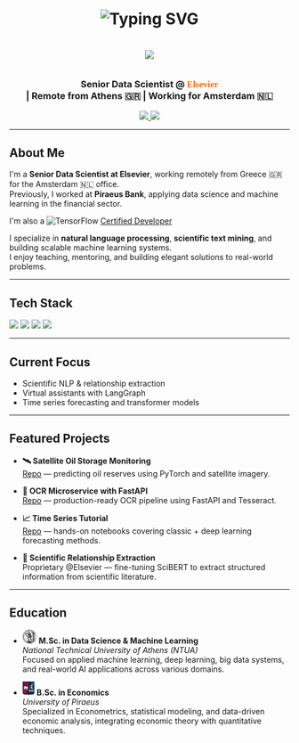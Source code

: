 <h1 align="center">
  <p align="center">
  <img src="https://readme-typing-svg.herokuapp.com?font=Fira+Code&weight=500&size=22&pause=1000&center=true&vCenter=true&width=435&lines=Welcome+to+my+GitHub!;" alt="Typing SVG" />
</p>

<p align="center">
  <img src="https://media.giphy.com/media/qgQUggAC3Pfv687qPC/giphy.gif" width="200" />
</p>


<h3 align="center">Senior Data Scientist @ <span style="color:#FF6C00; font-weight:bold; font-family:Georgia, 'Times New Roman', serif;">Elsevier</span><br/>| Remote from Athens 🇬🇷 | Working for Amsterdam 🇳🇱</h3>

<p align="center">
  <a href="https://www.linkedin.com/in/thanos-pantos-2080117b/">
    <img src="https://img.shields.io/badge/-LinkedIn-0077B5?style=for-the-badge&logo=linkedin&logoColor=white" />
  </a>
  <a href="mailto:thanos.pantos@gmail.com">
    <img src="https://img.shields.io/badge/-Email-D14836?style=for-the-badge&logo=gmail&logoColor=white" />
  </a>
</p>

---

## About Me

I'm a **Senior Data Scientist at Elsevier**, working remotely from Greece 🇬🇷 for the Amsterdam 🇳🇱 office.  
Previously, I worked at **Piraeus Bank**, applying data science and machine learning in the financial sector.

I'm also a <img src="https://skillicons.dev/icons?i=tensorflow" height="20" alt="TensorFlow" />
[Certified Developer](https://www.credential.net/f14b9d58-7ae6-4d47-be33-b18393006aec#acc.V8iNQ3eg)


I specialize in **natural language processing**, **scientific text mining**, and building scalable machine learning systems.  
I enjoy teaching, mentoring, and building elegant solutions to real-world problems.

---

## Tech Stack

<p align="left">
  <!-- Languages -->
  <img src="https://skillicons.dev/icons?i=python,r" />

  <!-- ML / Data Science Frameworks -->
  <img src="https://skillicons.dev/icons?i=tensorflow,pytorch,sklearn" />

  <!-- Dev Tools -->
  <img src="https://skillicons.dev/icons?i=fastapi,vscode,git,docker" />

  <!-- Cloud & Infra -->
  <img src="https://skillicons.dev/icons?i=aws,azure,linux,postgres,github" />
</p>


---

## Current Focus

- Scientific NLP & relationship extraction  
- Virtual assistants with LangGraph
- Time series forecasting and transformer models 

---

## Featured Projects

- **🛰 Satellite Oil Storage Monitoring**  
  [Repo](https://github.com/PantosThn/Satellite-Oil-Storage-Monitoring) — predicting oil reserves using PyTorch and satellite imagery.

- **🧠 OCR Microservice with FastAPI**  
  [Repo](https://github.com/PantosThn/ocr-microservice-fastapi) — production-ready OCR pipeline using FastAPI and Tesseract.

- **📈 Time Series Tutorial**  
  [Repo](https://github.com/PantosThn/timeseries_tutorial) — hands-on notebooks covering classic + deep learning forecasting methods.

- **🧬 Scientific Relationship Extraction**  
  Proprietary @Elsevier — fine-tuning SciBERT to extract structured information from scientific literature.

---
  
## Education

- <img src="assets/logos/ntua.svg" height="25" /> **M.Sc. in Data Science & Machine Learning**  
  *National Technical University of Athens (NTUA)*  
  Focused on applied machine learning, deep learning, big data systems, and real-world AI applications across various domains.

- <img src="assets/logos/piraeus.jpeg" height="25" /> **B.Sc. in Economics**  
  *University of Piraeus*  
  Specialized in Econometrics, statistical modeling, and data-driven economic analysis, integrating economic theory with quantitative techniques.

